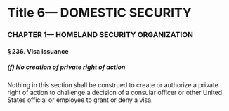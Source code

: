 
# Title 6— DOMESTIC SECURITY
### CHAPTER 1— HOMELAND SECURITY ORGANIZATION
#### § 236. Visa issuance
##### (f) No creation of private right of action

Nothing in this section shall be construed to create or authorize a private right of action to challenge a decision of a consular officer or other United States official or employee to grant or deny a visa.
